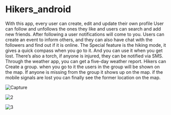 # Hikers_android
With this app, every user can create, edit and update their own profile User can follow and unfollows the ones they like and users can search and add new friends. After following a user notifications will come to you. Users can create an event to inform others, and they can also have chat with the followers and find out if it is online. The Special feature is the hiking mode, it gives a quick compass when you go to it. And you can use it when you get lost. There’s also a torch, if anyone is injured, they can be notified via SMS. Through the weather app, you can get a five-day weather report. Hikers can Create a group. when you go to it the users in the group will be shown on the map. If anyone is missing from the group it shows up on the map. if the mobile signals are lost you can finally see the former location on the map.

![Capture](https://user-images.githubusercontent.com/49118169/105731490-7a153080-5f55-11eb-9497-faea1a7457bb.PNG)

![2](https://user-images.githubusercontent.com/49118169/105732271-45ee3f80-5f56-11eb-924b-a5a0a9991c77.PNG)

![3](https://user-images.githubusercontent.com/49118169/105732106-1d664580-5f56-11eb-83f7-1df4ddd9baf8.PNG)
